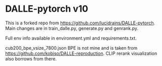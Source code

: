 # DALLE-pytorch v10

This is a forked repo from https://github.com/lucidrains/DALLE-pytorch. Main changes are in train_dalle.py, generate.py and genrank.py.

Full env info available in environment.yml and requirements.txt.

cub200_bpe_vsize_7800.json BPE is not mine and is taken from https://github.com/kobiso/DALLE-reproduction. CLIP rerank visualization also borrows from there.
